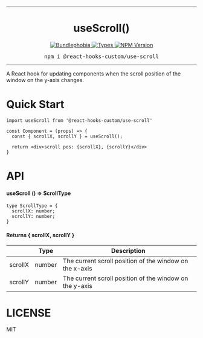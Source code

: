 <hr>
<div align="center">
  <h1 align="center">
    useScroll()
  </h1>
</div>

<p align="center">
  <a href="https://bundlephobia.com/result?p=@react-hooks-custom/use-scroll">
    <img alt="Bundlephobia" src="https://img.shields.io/bundlephobia/minzip/@react-hooks-custom/use-scroll?style=for-the-badge&labelColor=24292e">
  </a>
  <a aria-label="Types" href="https://www.npmjs.com/package/@react-hooks-custom/use-scroll">
    <img alt="Types" src="https://img.shields.io/npm/types/@react-hooks-custom/use-scroll?style=for-the-badge&labelColor=24292e">
  </a>
  <a aria-label="NPM version" href="https://www.npmjs.com/package/@react-hooks-custom/use-scroll">
    <img alt="NPM Version" src="https://img.shields.io/npm/v/@react-hooks-custom/use-scroll?style=for-the-badge&labelColor=24292e">
  </a>
</p>

<pre align="center">npm i @react-hooks-custom/use-scroll</pre>
<hr>

A React hook for updating components when the scroll position of the window on the y-axis changes.

# Quick Start

```
import useScroll from '@react-hooks-custom/use-scroll'

const Component = (props) => {
  const { scrollX, scrollY } = useScroll();

  return <div>scroll pos: {scrollX}, {scrollY}</div>
}
```

# API

#### **useScroll () => ScrollType**

```
type ScrollType = {
  scrollX: number;
  scrollY: number;
}
```

#### **Returns { scrollX, scrollY }**

|| Type | Description
---|---|---
scrollX | number | The current scroll position of the window on the x-axis
scrollY | number | The current scroll position of the window on the y-axis

# LICENSE

MIT

